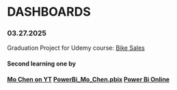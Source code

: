 
# DASHBOARDS
### 03.27.2025
Graduation Project for Udemy course:
[Bike Sales](https://app.powerbi.com/groups/me/reports/c0804f6e-6b7a-441a-87d2-8436da5349fa/b65310efc02d130d7a79?experience=power-bi)
 
#### Second learning one by 
#### [Mo Chen on YT](https://www.youtube.com/watch?v=BLxW9ZSuuVI) [PowerBi_Mo_Chen.pbix](https://github.com/kinsin5/Learnin_Dashboards/blob/main/PowerBi_Mo_Chen.pbix) [Power Bi Online](https://app.powerbi.com/groups/me/reports/a117a6e4-9c51-4341-bf99-ee7bb5ca1f58/a4f274f090a2994019ed?experience=power-bi)

